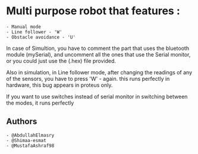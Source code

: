 # Multi purpose robot that features :
	- Manual mode 
	- Line follower - 'W' 
	- Obstacle avoidance - 'U'

In case of Simultion, you have to comment the part that uses the bluetooth module (mySerial), and uncomment all the ones that use the Serial monitor, or you could just use the (.hex) file provided.

Also in simulation, in Line follower mode, after changing the readings of any of the sensors, you have to press 'W' - again. this runs perfectly in hardware, this bug appears in proteus only.

If you want to use switches instead of serial monitor in switching between the modes, it runs perfectly

## Authors
	- @AbdullahElmasry
	- @Shimaa-esmat
	- @MustafaAshraf98
